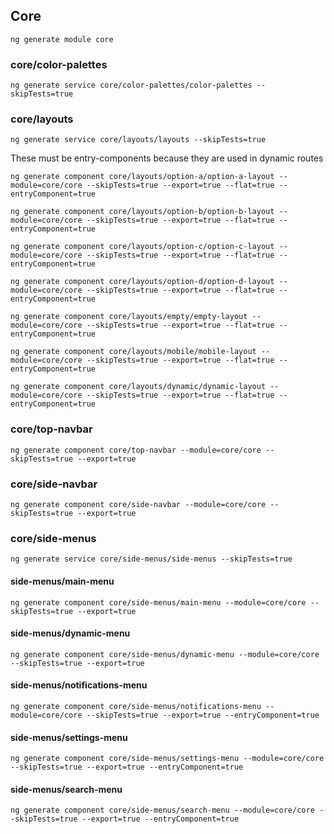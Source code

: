 ## Core
```
ng generate module core
```

### core/color-palettes
```
ng generate service core/color-palettes/color-palettes --skipTests=true
```

### core/layouts
```
ng generate service core/layouts/layouts --skipTests=true
```

These must be entry-components because they are used in dynamic routes
```
ng generate component core/layouts/option-a/option-a-layout --module=core/core --skipTests=true --export=true --flat=true --entryComponent=true

ng generate component core/layouts/option-b/option-b-layout --module=core/core --skipTests=true --export=true --flat=true --entryComponent=true

ng generate component core/layouts/option-c/option-c-layout --module=core/core --skipTests=true --export=true --flat=true --entryComponent=true

ng generate component core/layouts/option-d/option-d-layout --module=core/core --skipTests=true --export=true --flat=true --entryComponent=true

ng generate component core/layouts/empty/empty-layout --module=core/core --skipTests=true --export=true --flat=true --entryComponent=true

ng generate component core/layouts/mobile/mobile-layout --module=core/core --skipTests=true --export=true --flat=true --entryComponent=true

ng generate component core/layouts/dynamic/dynamic-layout --module=core/core --skipTests=true --export=true --flat=true --entryComponent=true
```

### core/top-navbar
```
ng generate component core/top-navbar --module=core/core --skipTests=true --export=true
```

### core/side-navbar
```
ng generate component core/side-navbar --module=core/core --skipTests=true --export=true
```

### core/side-menus
```
ng generate service core/side-menus/side-menus --skipTests=true
```

#### side-menus/main-menu
```
ng generate component core/side-menus/main-menu --module=core/core --skipTests=true --export=true
```

#### side-menus/dynamic-menu
```
ng generate component core/side-menus/dynamic-menu --module=core/core --skipTests=true --export=true
```

<!-- These need to be entryComponents because they will be used for Angular Material CDK Portals -->
#### side-menus/notifications-menu
```
ng generate component core/side-menus/notifications-menu --module=core/core --skipTests=true --export=true --entryComponent=true
```

#### side-menus/settings-menu
```
ng generate component core/side-menus/settings-menu --module=core/core --skipTests=true --export=true --entryComponent=true
```

#### side-menus/search-menu
```
ng generate component core/side-menus/search-menu --module=core/core --skipTests=true --export=true --entryComponent=true
```
